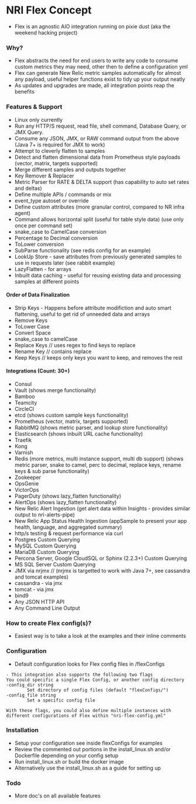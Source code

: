 # NRI Flex Concept

- Flex is an agnostic AIO integration running on pixie dust (aka the weekend hacking project)

### Why?
- Flex abstracts the need for end users to write any code to consume custom metrics they may need, other then to define a configuration yml
- Flex can generate New Relic metric samples automatically for almost any payload, useful helper functions exist to tidy up your output neatly
- As updates and upgrades are made, all integration points reap the benefits

### Features & Support
- Linux only currently
- Run any HTTP/S request, read file, shell command, Database Query, or JMX Query.
- Consume any JSON, JMX, or RAW command output from the above (Java 7+ is required for JMX to work)
- Attempt to cleverly flatten to samples
- Detect and flatten dimensional data from Prometheus style payloads (vector, matrix, targets supported)
- Merge different samples and outputs together
- Key Remover & Replacer
- Metric Parser for RATE & DELTA support (has capability to auto set rates and deltas)
- Define multiple APIs / commands or mix
- event_type autoset or override
- Define custom attributes (more granular control, compared to NR infra agent)
- Command allows horizontal split (useful for table style data) (use only once per command set)
- snake_case to CamelCase conversion
- Percentage to Decimal conversion
- ToLower conversion
- SubParse functionality (see redis config for an example)
- LookUp Store - save attributes from previously generated samples to use in requests later (see rabbit example)
- LazyFlatten - for arrays
- Inbuilt data caching - useful for reusing existing data and processing samples at different points

#### Order of Data Finalization
- Strip Keys - Happens before attribute modifiction and auto smart flattening, useful to get rid of unneeded data and arrays
- Remove Keys
- ToLower Case
- Convert Space
- snake_case to camelCase
- Replace Keys // uses regex to find keys to replace
- Rename Key // contains replace
- Keep Keys // keeps only keys you want to keep, and removes the rest

#### Integrations (Count: 30+)
- Consul
- Vault (shows merge functionality)
- Bamboo
- Teamcity
- CircleCI
- etcd (shows custom sample keys functionality)
- Prometheus (vector, matrix, targets supported)
- RabbitMQ (shows metric parser, and lookup store functionality)
- Elasticsearch (shows inbuilt URL cache functionality)
- Traefik
- Kong
- Varnish
- Redis (more metrics, multi instance support, multi db support) (shows metric parser, snake to camel, perc to decimal, replace keys, rename keys & sub parse functionality)
- Zookeeper
- OpsGenie
- VictorOps
- PagerDuty (shows lazy_flatten functionality)
- AlertOps (shows lazy_flatten functionality)
- New Relic Alert Ingestion (get alert data within Insights - provides similar output to nri-alerts-pipe)
- New Relic App Status Health Ingestion (appSample to present your app health, language, and aggregated summary)
- http/s testing & request performance via curl
- Postgres Custom Querying
- MySQL Custom Querying
- MariaDB Custom Querying
- Percona Server, Google CloudSQL or Sphinx (2.2.3+) Custom Querying
- MS SQL Server Custom Querying
- JMX via nrjmx // (nrjmx is targetted to work with Java 7+, see cassandra and tomcat examples)
- cassandra - via jmx
- tomcat - via jmx
- bind9
- Any JSON HTTP API 
- Any Command Line Output

### How to create Flex config(s)?
- Easiest way is to take a look at the examples and their inline comments

### Configuration
- Default configuration looks for Flex config files in /flexConfigs
``` 
- This integration also supports the following two flags  
You could specific a single Flex Config, or another config directory
-config_dir string
        Set directory of config files (default "flexConfigs/")
-config_file string
        Set a specific config file

With these flags, you could also define multiple instances with different configurations of Flex within "nri-flex-config.yml"
```

### Installation

- Setup your configuration see inside flexConfigs for examples
- Review the commented out portions in the install_linux.sh and/or Dockerfile depending on your config setup
- Run install_linux.sh or build the docker image
- Alternatively use the install_linux.sh as a guide for setting up

### Todo
- More doc's on all available features
